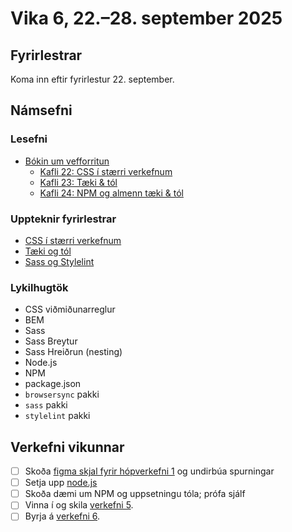 # Vika 6, 22.–28. september 2025

## Fyrirlestrar

Koma inn eftir fyrirlestur 22. september.

## Námsefni

### Lesefni

- [Bókin um vefforritun](https://bok.vefforritun.is/)
  - [Kafli 22: CSS í stærri verkefnum](https://bok.vefforritun.is/22.css-verkefni)
  - [Kafli 23: Tæki & tól](https://bok.vefforritun.is/23.taeki-tol.html)
  - [Kafli 24: NPM og almenn tæki & tól](https://bok.vefforritun.is/24.npm-taeki-tol.html)

### Uppteknir fyrirlestrar

- [CSS í stærri verkefnum](../namsefni/19.css-verkefni/)
- [Tæki og tól](../namsefni/20.taeki-tol/)
- [Sass og Stylelint](../namsefni/21.sass-stylelint/)

### Lykilhugtök

- CSS viðmiðunarreglur
- BEM
- Sass
- Sass Breytur
- Sass Hreiðrun (nesting)
- Node.js
- NPM
- package.json
- `browsersync` pakki
- `sass` pakki
- `stylelint` pakki

## Verkefni vikunnar

- [ ] Skoða [figma skjal fyrir hópverkefni 1](https://github.com/vefforritun/vef1-2025-h1) og undirbúa spurningar
- [ ] Setja upp [node.js](http://nodejs.org/download)
- [ ] Skoða dæmi um NPM og uppsetningu tóla; prófa sjálf
- [ ] Vinna í og skila [verkefni 5](https://github.com/vefforritun/vef1-2025-v5).
- [ ] Byrja á [verkefni 6](https://github.com/vefforritun/vef1-2025-v6).
